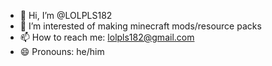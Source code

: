 - 👋 Hi, I’m @LOLPLS182
- 👀 I’m interested of making minecraft mods/resource packs
- 📫 How to reach me: lolpls182@gmail.com
- 😄 Pronouns: he/him
